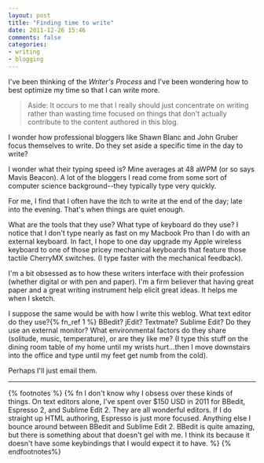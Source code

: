 ```yaml
---
layout: post
title: "Finding time to write"
date: 2011-12-26 15:46
comments: false
categories: 
- writing
- blogging
---
```


I've been thinking of the *Writer's Process* and I've been wondering how to best optimize my time so that I can write more. 

> Aside: It occurs to me that I really should just concentrate on writing rather than wasting time focused on things that don't actually contribute to the content authored in this blog.

I wonder how professional bloggers like Shawn Blanc and John Gruber focus themselves to write.  Do they set aside a specific time in the day to write?

I wonder what their typing speed is?  Mine averages at 48 aWPM (or so says Mavis Beacon).  A lot of the bloggers I read come from some sort of computer science background--they typically type very quickly.

For me, I find that I often have the itch to write at the end of the day; late into the evening.  That's when things are quiet enough.

What are the tools that they use? What type of keyboard do they use? I notice that I don't type nearly as fast on my Macbook Pro than I do with an external keyboard.  In fact, I hope to one day upgrade my Apple wireless keyboard to one of those pricey mechanical keyboards that feature those tactile CherryMX switches. (I type faster with the mechanical feedback).

I'm a bit obsessed as to how these writers interface with their profession (whether digital or with pen and paper). I'm a firm believer that having great paper and a great writing instrument help elicit great ideas. It helps me when I sketch.

I suppose the same would be with how I write this weblog. What text editor do they use?{% fn_ref 1 %}  BBedit? jEdit? Textmate? Sublime Edit? Do they use an external monitor? What environmental factors do they share (solitude, music, temperature), or are they like me? (I type this stuff on the dining room table of my home until my wrists hurt...then I move downstairs into the office and type until my feet get numb from the cold).

Perhaps I'll just email them.


* * * *

{% footnotes %}
  {% fn I don't know why I obsess over these kinds of things. On text editors alone, I've spent over $150 USD in 2011 for BBedit, Espresso 2, and Sublime Edit 2. They are all wonderful editors. If I do straight up HTML authoring, Espresso is just more focused. Anything else I bounce around between BBedit and Sublime Edit 2.  BBedit is quite amazing, but there is something about that doesn't gel with me. I think its because it doesn't have some keybindings that I would expect it to have. %}
{% endfootnotes%}





